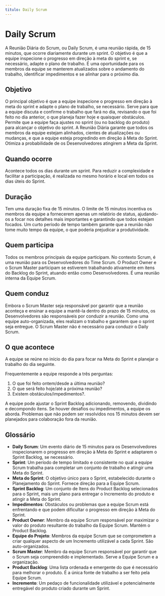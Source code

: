 ```yaml
---
titulo: Daily Scrum
---
```


# Daily Scrum

A Reunião Diária do Scrum, ou Daily Scrum, é uma reunião rápida, de 15 minutos, que ocorre diariamente durante um sprint. O objetivo é que a equipe inspecione o progresso em direção à meta do sprint e, se necessário, adapte o plano de trabalho. É uma oportunidade para os membros da equipe se manterem atualizados sobre o andamento do trabalho, identificar impedimentos e se alinhar para o próximo dia. 

## Objetivo

O principal objetivo é que a equipe inspecione o progresso em direção à meta do sprint e adapte o plano de trabalho, se necessário. Serve para que a equipe discuta e confirme o trabalho que fará no dia, revisando o que foi feito no dia anterior, o que planeja fazer hoje e quaisquer obstáculos. Permite que a equipe faça ajustes no sprint (ou no backlog do produto) para alcançar o objetivo do sprint. A Reunião Diária garante que todos os membros da equipe estejam alinhados, cientes de atualizações ou mudanças, e que a equipe esteja progredindo em direção à Meta do Sprint. Otimiza a probabilidade de os Desenvolvedores atingirem a Meta da Sprint.

## Quando ocorre

Acontece todos os dias durante um sprint. Para reduzir a complexidade e facilitar a participação, é realizada no mesmo horário e local em todos os dias úteis do Sprint.

## Duração

Tem uma duração fixa de 15 minutos. O limite de 15 minutos incentiva os membros da equipe a fornecerem apenas um relatório de status, ajudando-os a focar nos detalhes mais importantes e garantindo que todos estejam focados. Um curto período de tempo também garante que a reunião não tome muito tempo da equipe, o que poderia prejudicar a produtividade.

## Quem participa

Todos os membros principais da equipe participam. No contexto Scrum, é uma reunião para os Desenvolvedores do Time Scrum. O Product Owner e o Scrum Master participam se estiverem trabalhando ativamente em itens do Backlog do Sprint, atuando então como Desenvolvedores. É uma reunião interna da Equipe Scrum.

## Quem conduz

Embora o Scrum Master seja responsável por garantir que a reunião aconteça e ensinar a equipe a mantê-la dentro do prazo de 15 minutos, os Desenvolvedores são responsáveis por conduzir a reunião. Como uma equipe auto-organizada, eles realizam o trabalho e garantem que o sprint seja entregue. O Scrum Master não é necessário para conduzir o Daily Scrum.


## O que acontece

A equipe se reúne no início do dia para focar na Meta do Sprint e planejar o trabalho do dia seguinte. 

Frequentemente a equipe responde a três perguntas: 

1. O que foi feito ontem/desde a última reunião?
2. O que será feito hoje/até a próxima reunião?
3. Existem obstáculos/impedimentos?.

A equipe pode ajustar o Sprint Backlog adicionando, removendo, dividindo e decompondo itens. Se houver desafios ou impedimentos, a equipe os aborda. Problemas que não podem ser resolvidos nos 15 minutos devem ser planejados para colaboração fora da reunião.

## Glossário

- **Daily Scrum**: Um evento diário de 15 minutos para os Desenvolvedores inspecionarem o progresso em direção à Meta do Sprint e adaptarem o Sprint Backlog, se necessário.
- **Sprint**: Um período de tempo limitado e consistente no qual a equipe Scrum trabalha para completar um conjunto de trabalho e atingir uma Meta do Sprint.
- **Meta do Sprint**: O objetivo único para o Sprint, estabelecido durante o Planejamento do Sprint. Fornece direção para a Equipe Scrum.
- **Sprint Backlog**: Um conjunto de Itens do Product Backlog selecionados para o Sprint, mais um plano para entregar o Incremento do produto e atingir a Meta do Sprint.
- **Impedimentos**: Obstáculos ou problemas que a equipe Scrum está enfrentando e que podem dificultar o progresso em direção à Meta do Sprint.
- **Product Owner**: Membro da equipe Scrum responsável por maximizar o valor do produto resultante do trabalho da Equipe Scrum. Mantém o Product Backlog.
- **Equipe do Projeto**: Membros da equipe Scrum que se comprometem a criar qualquer aspecto de um Incremento utilizável a cada Sprint. São auto-organizados.
- **Scrum Master**: Membro da equipe Scrum responsável por garantir que o Scrum seja compreendido e implementado. Serve a Equipe Scrum e a organização.
- **Product Backlog**: Uma lista ordenada e emergente do que é necessário para melhorar o produto. É a única fonte de trabalho a ser feito pela Equipe Scrum.
- **Incremento**: Um pedaço de funcionalidade utilizável e potencialmente entregável do produto criado durante um Sprint.
